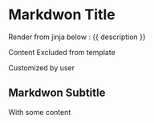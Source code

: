 # Markdwon Title

Render from jinja below :
{{ description }}

<!-- BEGIN DOTGIT-SYNC BLOCK EXCLUDED TAG_EXCLUDE -->
Content Excluded from template

Customized by user

<!-- END DOTGIT-SYNC BLOCK EXCLUDED TAG_EXCLUDE -->

## Markdwon Subtitle

With some content
